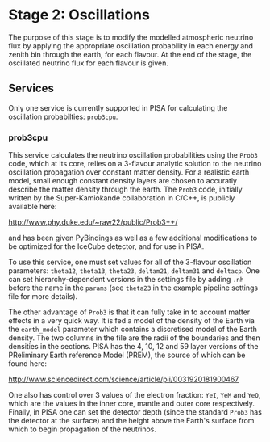 # Stage 2: Oscillations

The purpose of this stage is to modify the modelled atmospheric neutrino flux by applying the appropriate oscillation probability in each energy and zenith bin through the earth, for each flavour.
At the end of the stage, the oscillated neutrino flux for each flavour is
given.

## Services

Only one service is currently supported in PISA for calculating the oscillation probabilties: `prob3cpu`.

### prob3cpu

This service calculates the neutrino oscillation probabilities using the `Prob3` code, which at its core, relies on a 3-flavour analytic solution to the neutrino oscillation propagation over constant matter density.
For a realistic earth model, small enough constant density layers are chosen to accuratly describe the matter density through the earth.
The `Prob3` code, initially written by the Super-Kamiokande collaboration in C/C++, is publicly available here:

http://www.phy.duke.edu/~raw22/public/Prob3++/

and has been given PyBindings as well as a few additional modifications to be optimized for the IceCube detector, and for use in PISA.

To use this service, one must set values for all of the 3-flavour oscillation parameters: `theta12`, `theta13`, `theta23`, `deltam21`, `deltam31` and `deltacp`.
One can set hierarchy-dependent versions in the settings file by adding `.nh` before the name in the `params` (see `theta23` in the example pipeline settings file for more details).

The other advantage of `Prob3` is that it can fully take in to account matter effects in a very quick way.
It is fed a model of the density of the Earth via the `earth_model` parameter which contains a discretised model of the Earth density.
The two columns in the file are the radii of the boundaries and then densities in the sections.
PISA has the 4, 10, 12 and 59 layer versions of the PReliminary Earth reference Model (PREM), the source of which can be found here:

http://www.sciencedirect.com/science/article/pii/0031920181900467

One also has control over 3 values of the electron fraction: `YeI`, `YeM` and `YeO`, which are the values in the inner core, mantle and outer core respectively.
Finally, in PISA one can set the detector depth (since the standard `Prob3` has the detector at the surface) and the height above the Earth's surface from which to begin propagation of the neutrinos.
